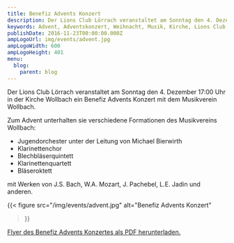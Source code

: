 ```yaml
---
title: Benefiz Advents Konzert
description: Der Lions Club Lörrach veranstaltet am Sonntag den 4. Dezember in der Kirche Wollbach ein Benefiz Advents Konzert mit dem Musikverein Wollbach
keywords: Advent, Adventskonzert, Weihnacht, Musik, Kirche, Lions Club
publishDate: 2016-11-23T00:00:00.000Z
ampLogoUrl: img/events/advent.jpg
ampLogoWidth: 600
ampLogoHeight: 401
menu:
  blog:
    parent: blog
---
```


Der Lions Club Lörrach veranstaltet am Sonntag den 4. Dezember 17:00 Uhr in
der Kirche Wollbach ein Benefiz Advents Konzert mit dem Musikverein
Wollbach.

Zum Advent unterhalten sie verschiedene Formationen des Musikvereins
Wollbach:
- Jugendorchester unter der Leitung von Michael Bierwirth
- Klarinettenchor
- Blechbläserquintett
- Klarinettenquartett
- Bläseroktett

mit Werken von J.S. Bach, W.A. Mozart, J. Pachebel, L.E. Jadin und anderen.

{{< figure src="/img/events/advent.jpg"
           alt="Benefiz Advents Konzert"
>}}

[Flyer des Benefiz Advents Konzertes als PDF herunterladen.](/files/flyer/16_adventskonzert.pdf)
